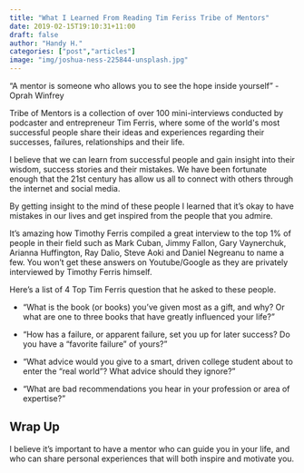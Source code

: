 ```yaml
---
title: "What I Learned From Reading Tim Feriss Tribe of Mentors"
date: 2019-02-15T19:10:31+11:00
draft: false
author: "Handy H."
categories: ["post","articles"]
image: "img/joshua-ness-225844-unsplash.jpg"
---
```


“A mentor is someone who allows you to see the hope inside yourself” - Oprah Winfrey

Tribe of Mentors is a collection of over 100 mini-interviews conducted by podcaster and entrepreneur Tim Ferris, where some of the world's most successful people share their ideas and experiences regarding their successes, failures, relationships and their life.

I believe that we can learn from successful people and gain insight into their wisdom, success stories and their mistakes. We have been fortunate enough that the 21st century has allow us all to connect with others through the internet and social media.

By getting insight to the mind of these people I learned that it’s okay to have mistakes in our lives and get inspired from the people that you admire.

It’s amazing how Timothy Ferris compiled a great interview to the top 1% of people in their field such as Mark Cuban, Jimmy Fallon, Gary Vaynerchuk, Arianna Huffington, Ray Dalio, Steve Aoki and Daniel Negreanu to name a few. You won’t get these answers on Youtube/Google as they are privately interviewed by Timothy Ferris himself.

Here’s a list of 4 Top Tim Ferris question that he asked to these people.

* “What is the book (or books) you’ve given most as a gift, and why? Or what are one to three books that have greatly influenced your life?”

* “How has a failure, or apparent failure, set you up for later success? Do you have a “favorite failure” of yours?”

* “What advice would you give to a smart, driven college student about to enter the “real world”? What advice should they ignore?”

* “What are bad recommendations you hear in your profession or area of expertise?”

## Wrap Up

I believe it’s important to have a mentor who can guide you in your life, and who can share personal experiences that will both inspire and motivate you.
